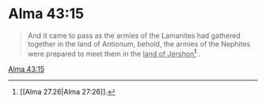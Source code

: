 # Alma 43:15

> And it came to pass as the armies of the Lamanites had gathered together in the land of Antionum, behold, the armies of the Nephites were prepared to meet them in the <u>land of Jershon</u>[^a] .

[Alma 43:15](https://www.churchofjesuschrist.org/study/scriptures/bofm/alma/43?lang=eng&id=p15#p15)


[^a]: [[Alma 27.26|Alma 27:26]].  
